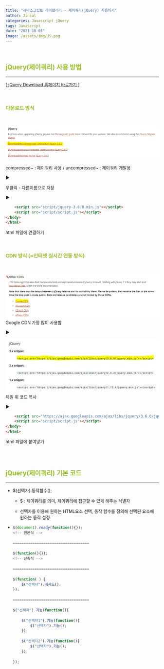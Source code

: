 ```yaml
---
title: "자바스크립트 라이브러리 - 제이쿼리(jQuery) 사용하기"
author: Jinsol
categories: Javascript jQuery
tags: JavaScript
date: "2021-10-05"
image: /assets/img/JS.png
---
```


<br>

## <span style="color:#9bc322">jQuery(제이쿼리) 사용 방법</span>

<hr>

[[ jQuery Download 홈페이지 바로가기 ]](https://jquery.com/download/)

<br>

### <span style="color:#9bc322">다운로드 방식</span>

<br>

![](/assets/img/jq01.PNG)

compressed~ : 제이쿼리 사용 / uncompressed~ : 제이쿼리 개발용

▶

우클릭 - 다른이름으로 저장

▶

```html
    <script src="script/jquery-3.6.0.min.js"></script>
    <script src="script/script.js"></script>
</body>
</html>
```

html 파일에 연결하기

<br>

### <span style="color:#9bc322">CDN 방식 (=인터넷 실시간 연동 방식)</span>

<br>

![](/assets/img/jq02.PNG)
Google CDN 가장 많이 사용함

▶

![](/assets/img/jq03.PNG)
제일 위 코드 복사

▶

```html
    <script src="https://ajax.googleapis.com/ajax/libs/jquery/3.6.0/jquery.min.js"></script>
    <script src="script/script.js"></script>
</body>
</html>
```

html 파일에 붙여넣기

<br><br>

## <span style="color:#9bc322">jQuery(제이쿼리) 기본 코드</span>

<hr>

- $(선택자).동작함수();

    - $ : 제이쿼리를 의미, 제이쿼리에 접근할 수 있게 해주는 식별자

    - 선택자를 이용해 원하는 HTML요소 선택, 동작 함수를 정의해 선택된 요소에 원하는 동작 설정

-   ```javascript
    $(document).ready(function(){}); 
    <!-- 원본식 -->

    ===================================

    $(function(){});
    <!-- 단축식 -->

    ===================================

    $(function( ) { 
        $("선택자").메서드();
    });

    ===================================

    $("선택자").기능(function(){ 

        $("선택자1").기능(function(){ 
            $("선택자").기능();
        });

        $("선택자2").기능(function(){ 
            $("선택자").기능();
        });

    });
    ```